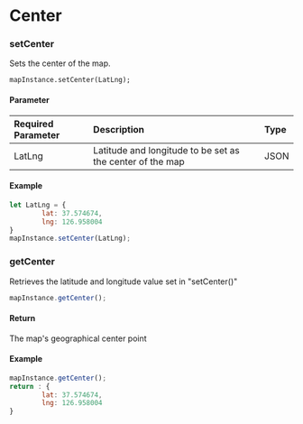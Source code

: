 # Center

### setCenter

Sets the center of the map.

```text
mapInstance.setCenter(LatLng);
```

#### Parameter

| Required Parameter | Description | Type |
| :--- | :--- | :--- |
| LatLng | Latitude and longitude to be set as the center of the map | JSON |

#### Example

```javascript
let LatLng = {
        lat: 37.574674, 
        lng: 126.958004
}
mapInstance.setCenter(LatLng);
```

### getCenter

Retrieves the latitude and longitude value set in "setCenter\(\)"

```javascript
mapInstance.getCenter();
```

#### Return

The map's geographical center point

#### Example

```javascript
mapInstance.getCenter();
return : {
        lat: 37.574674, 
        lng: 126.958004
}
```

